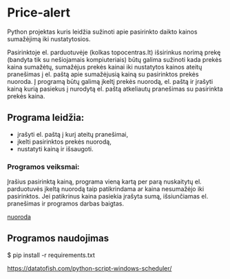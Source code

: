 # Price-alert

Python projektas kuris leidžia sužinoti apie pasirinkto daikto kainos sumažėjimą iki nustatytosios.

Pasirinktoje el. parduotuvėje (kolkas topocentras.lt) išsirinkus norimą prekę (bandyta tik su nešiojamais kompiuteriais) būtų galima sužinoti kada prekės kaina sumažėtų, sumažėjus prekės kainai iki nustatytos kainos ateitų pranešimas į el. paštą apie sumažėjusią kainą su pasirinktos prekės nuoroda. Į programą būtų galimą įkeltį prekės nuorodą, el. paštą ir įrašyti kainą kurią pasiekus į nurodytą el. paštą atkeliautų pranešimas su pasirinkta prekės kaina. 

## Programa leidžia:
 - įrašyti el. paštą į kurį ateitų pranešimai, 
 - įkelti pasirinktos prekės nuorodą,
 - nustatyti kainą ir išsaugoti.

 ### Programos veiksmai:

 Įrašius pasirinktą kainą, programa vieną kartą per parą nuskaitytų el. parduotuvės įkeltą nuorodą taip patikrindama ar kaina nesumažėjo iki pasirinktos. Jei patikrinus kaina pasiekia įrašyta sumą, išsiunčiamas el. pranešimas ir programos darbas baigtas.

[nuoroda](github.com)
## Programos naudojimas

$ pip install -r requirements.txt

https://datatofish.com/python-script-windows-scheduler/